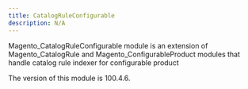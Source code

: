 ```yaml
---
title: CatalogRuleConfigurable
description: N/A
---
```


Magento_CatalogRuleConfigurable module is an extension of Magento_CatalogRule and Magento_ConfigurableProduct modules that handle catalog rule indexer for configurable product

<InlineAlert slots="text" />
The version of this module is 100.4.6.
